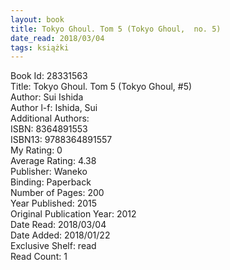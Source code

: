 ```yaml
---
layout: book
title: Tokyo Ghoul. Tom 5 (Tokyo Ghoul,  no. 5)
date_read: 2018/03/04
tags: książki
---
```


Book Id: 28331563<br />
Title: Tokyo Ghoul. Tom 5 (Tokyo Ghoul, #5)<br />
Author: Sui Ishida<br />
Author l-f: Ishida, Sui<br />
Additional Authors: <br />
ISBN: 8364891553<br />
ISBN13: 9788364891557<br />
My Rating: 0<br />
Average Rating: 4.38<br />
Publisher: Waneko<br />
Binding: Paperback<br />
Number of Pages: 200<br />
Year Published: 2015<br />
Original Publication Year: 2012<br />
Date Read: 2018/03/04<br />
Date Added: 2018/01/22<br />
Exclusive Shelf: read<br />
Read Count: 1<br />


